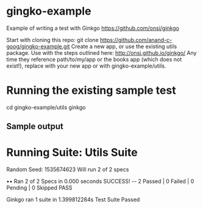 # gingko-example
Example of writing a test with Ginkgo
https://github.com/onsi/ginkgo


Start with cloning this repo:  git clone https://github.com/anand-c-goog/gingko-example.git
Create a new app, or use the existing utils package.
Use with the steps outlined here: http://onsi.github.io/ginkgo/ Any time they reference path/to/my/app or the books app (which does not exist!), replace with your new app or with gingko-example/utils.

# Running the existing sample test
cd gingko-example/utils
ginkgo

## Sample output

Running Suite: Utils Suite
==========================
Random Seed: 1535674623
Will run 2 of 2 specs

••
Ran 2 of 2 Specs in 0.000 seconds
SUCCESS! -- 2 Passed | 0 Failed | 0 Pending | 0 Skipped
PASS

Ginkgo ran 1 suite in 1.399812284s
Test Suite Passed



